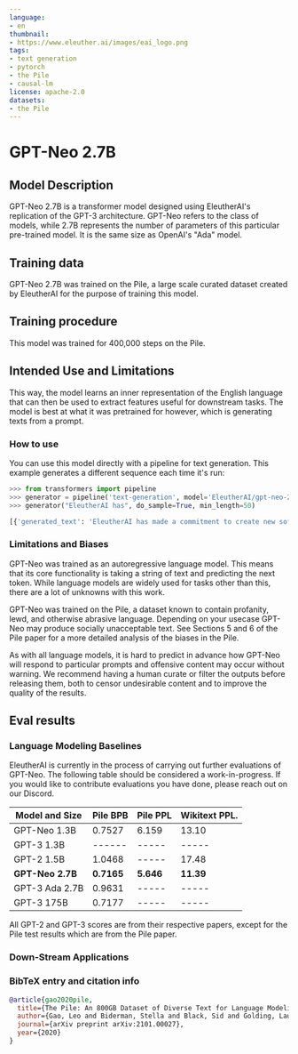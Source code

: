 ```yaml
---
language:
- en
thumbnail:
- https://www.eleuther.ai/images/eai_logo.png
tags:
- text generation
- pytorch
- the Pile
- causal-lm
license: apache-2.0
datasets:
- the Pile
---
```


# GPT-Neo 2.7B

## Model Description

GPT-Neo 2.7B is a transformer model designed using EleutherAI's replication of the GPT-3 architecture. GPT-Neo refers to the class of models, while 2.7B represents the number of parameters of this particular pre-trained model. It is the same size as OpenAI's "Ada" model.

## Training data

GPT-Neo 2.7B was trained on the Pile, a large scale curated dataset created by EleutherAI for the purpose of training this model.

## Training procedure

This model was trained for 400,000 steps on the Pile.


## Intended Use and Limitations

This way, the model learns an inner representation of the English language that can then be used to extract features useful for downstream tasks. The model is best at what it was pretrained for however, which is generating texts from a prompt.

### How to use

You can use this model directly with a pipeline for text generation. This example generates a different sequence each time it's run:

```py
>>> from transformers import pipeline
>>> generator = pipeline('text-generation', model='EleutherAI/gpt-neo-2.7B')
>>> generator("EleutherAI has", do_sample=True, min_length=50)

[{'generated_text': 'EleutherAI has made a commitment to create new software packages for each of its major clients and has'}]
```

### Limitations and Biases

GPT-Neo was trained as an autoregressive language model. This means that its core functionality is taking a string of text and predicting the next token. While language models are widely used for tasks other than this, there are a lot of unknowns with this work.

GPT-Neo was trained on the Pile, a dataset known to contain profanity, lewd, and otherwise abrasive language. Depending on your usecase GPT-Neo may produce socially unacceptable text. See Sections 5 and 6 of the Pile paper for a more detailed analysis of the biases in the Pile.

As with all language models, it is hard to predict in advance how GPT-Neo will respond to particular prompts and offensive content may occur without warning. We recommend having a human curate or filter the outputs before releasing them, both to censor undesirable content and to improve the quality of the results. 
## Eval results

### Language Modeling Baselines

EleutherAI is currently in the process of carrying out further evaluations of GPT-Neo. The following table should be considered a work-in-progress. If you would like to contribute evaluations you have done, please reach out on our Discord.

| Model and Size   | Pile BPB      | Pile PPL      | Wikitext PPL.  |
| ---------------- | ------------- | ------------- | -------------- |
| GPT-Neo 1.3B     |  0.7527       | 6.159         | 13.10          |
| GPT-3 1.3B       |  ------       | -----         | -----          |
| GPT-2 1.5B       |  1.0468       | -----         | 17.48          |
| **GPT-Neo 2.7B** |  **0.7165**   | **5.646**     | **11.39**      |
| GPT-3 Ada 2.7B   |  0.9631       | -----         | -----          |
| GPT-3 175B       |  0.7177       | -----         | -----          |

All GPT-2 and GPT-3 scores are from their respective papers, except for the Pile test results which are from the Pile paper.

### Down-Stream Applications

### BibTeX entry and citation info

```bibtex
@article{gao2020pile,
  title={The Pile: An 800GB Dataset of Diverse Text for Language Modeling},
  author={Gao, Leo and Biderman, Stella and Black, Sid and Golding, Laurence and Hoppe, Travis and Foster, Charles and Phang, Jason and He, Horace and Thite, Anish and Nabeshima, Noa and others},
  journal={arXiv preprint arXiv:2101.00027},
  year={2020}
}
```
